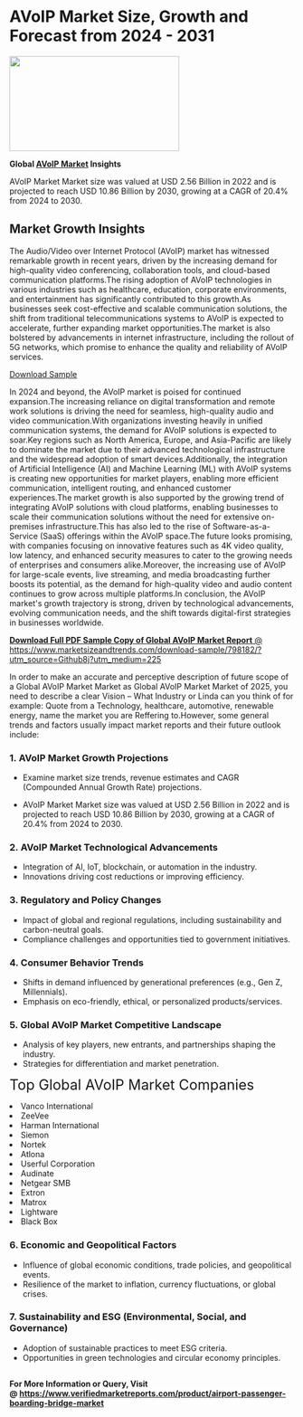 <H1>AVoIP Market Size, Growth and Forecast from 2024 - 2031</H1><img class="aligncenter size-medium wp-image-584254" src="https://thirdeyenews.in/wp-content/uploads/2024/09/Global-Market-Research-300x168.jpeg" alt="" width="300" height="168" /><p><strong>Global&nbsp;<a href="https://www.marketsizeandtrends.com/download-sample/798182/?utm_source=Github8j?utm_medium=225">AVoIP Market</a> Insights</strong></p><p>AVoIP Market Market size was valued at USD 2.56 Billion in 2022 and is projected to reach USD 10.86 Billion by 2030, growing at a CAGR of 20.4% from 2024 to 2030.</p><p><h2>Market Growth Insights</h2> <p>The Audio/Video over Internet Protocol (AVoIP) market has witnessed remarkable growth in recent years, driven by the increasing demand for high-quality video conferencing, collaboration tools, and cloud-based communication platforms.The rising adoption of AVoIP technologies in various industries such as healthcare, education, corporate environments, and entertainment has significantly contributed to this growth.As businesses seek cost-effective and scalable communication solutions, the shift from traditional telecommunications systems to AVoIP is expected to accelerate, further expanding market opportunities.The market is also bolstered by advancements in internet infrastructure, including the rollout of 5G networks, which promise to enhance the quality and reliability of AVoIP services.</p> <p><a href="#">Download Sample</a></p> <p>In 2024 and beyond, the AVoIP market is poised for continued expansion.The increasing reliance on digital transformation and remote work solutions is driving the need for seamless, high-quality audio and video communication.With organizations investing heavily in unified communication systems, the demand for AVoIP solutions is expected to soar.Key regions such as North America, Europe, and Asia-Pacific are likely to dominate the market due to their advanced technological infrastructure and the widespread adoption of smart devices.Additionally, the integration of Artificial Intelligence (AI) and Machine Learning (ML) with AVoIP systems is creating new opportunities for market players, enabling more efficient communication, intelligent routing, and enhanced customer experiences.The market growth is also supported by the growing trend of integrating AVoIP solutions with cloud platforms, enabling businesses to scale their communication solutions without the need for extensive on-premises infrastructure.This has also led to the rise of Software-as-a-Service (SaaS) offerings within the AVoIP space.The future looks promising, with companies focusing on innovative features such as 4K video quality, low latency, and enhanced security measures to cater to the growing needs of enterprises and consumers alike.Moreover, the increasing use of AVoIP for large-scale events, live streaming, and media broadcasting further boosts its potential, as the demand for high-quality video and audio content continues to grow across multiple platforms.In conclusion, the AVoIP market's growth trajectory is strong, driven by technological advancements, evolving communication needs, and the shift towards digital-first strategies in businesses worldwide.</p> <p><a href="#"></p><p><span class=""><strong>Download Full PDF Sample Copy of Global AVoIP Market Report</strong> @ <a href="https://www.marketsizeandtrends.com/download-sample/798182/?utm_source=Github8j?utm_medium=225" target="_blank">https://www.marketsizeandtrends.com/download-sample/798182/?utm_source=Github8j?utm_medium=225</a></span></p><p>In order to make an accurate and perceptive description of future scope of a Global&nbsp;AVoIP Market Market as Global&nbsp;AVoIP Market Market of 2025, you need to describe a clear Vision &ndash; What Industry or Linda can you think of for example: Quote from a Technology, healthcare, automotive, renewable energy, name the market you are Reffering to.However, some general trends and factors usually impact market reports and their future outlook include:</p><h3>1.&nbsp;<strong>AVoIP Market Growth Projections</strong></h3><ul><li>Examine market size trends, revenue estimates and CAGR (Compounded Annual Growth Rate) projections.</li><li><p>AVoIP Market Market size was valued at USD 2.56 Billion in 2022 and is projected to reach USD 10.86 Billion by 2030, growing at a CAGR of 20.4% from 2024 to 2030.</p></li></ul><h3>2.&nbsp;<strong>AVoIP Market Technological Advancements</strong></h3><ul><li>Integration of AI, IoT, blockchain, or automation in the industry.</li><li>Innovations driving cost reductions or improving efficiency.</li></ul><h3>3.&nbsp;<strong>Regulatory and Policy Changes</strong></h3><ul><li>Impact of global and regional regulations, including sustainability and carbon-neutral goals.</li><li>Compliance challenges and opportunities tied to government initiatives.</li></ul><h3>4.&nbsp;<strong>Consumer Behavior Trends</strong></h3><ul><li>Shifts in demand influenced by generational preferences (e.g., Gen Z, Millennials).</li><li>Emphasis on eco-friendly, ethical, or personalized products/services.</li></ul><h3>5.&nbsp;<strong>Global AVoIP Market Competitive Landscape</strong></h3><ul><li>Analysis of key players, new entrants, and partnerships shaping the industry.</li><li>Strategies for differentiation and market penetration.</li></ul><p data-pm-slice="1 1 []"><span style="color: inherit; font-family: inherit; font-size: 25px;">Top Global AVoIP Market Companies</span></p><div class="" data-test-id=""><p><li>Vanco International</li><li> ZeeVee</li><li> Harman International</li><li> Siemon</li><li> Nortek</li><li> Atlona</li><li> Userful Corporation</li><li> Audinate</li><li> Netgear SMB</li><li> Extron</li><li> Matrox</li><li> Lightware</li><li> Black Box</li></p></div><h3>6.&nbsp;<strong>Economic and Geopolitical Factors</strong></h3><ul><li>Influence of global economic conditions, trade policies, and geopolitical events.</li><li>Resilience of the market to inflation, currency fluctuations, or global crises.</li></ul><h3>7.&nbsp;<strong>Sustainability and ESG (Environmental, Social, and Governance)</strong></h3><ul><li>Adoption of sustainable practices to meet ESG criteria.</li><li>Opportunities in green technologies and circular economy principles.</li></ul><h2><strong style="font-size: 14px;">For More Information or Query, Visit @&nbsp;</strong><a style="background-color: #ffffff; font-size: 14px;" href="https://www.marketsizeandtrends.com/report/avoip-market/" target="_blank">https://www.verifiedmarketreports.com/product/airport-passenger-boarding-bridge-market</a></h2>